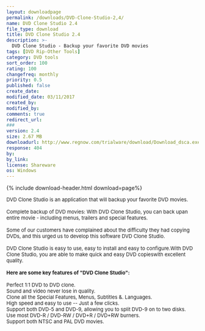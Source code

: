 ```yaml
---
layout: downloadpage
permalink: /downloads/DVD-Clone-Studio-2,4/
name: DVD Clone Studio 2.4
file_type: download
title: DVD Clone Studio 2.4
description: >-
  DVD Clone Studio - Backup your favorite DVD movies
tags: [DVD Rip-Other Tools]
category: DVD tools
sort_order: 100
rating: 100
changefreq: monthly
priority: 0.5
published: false
create_date: 
modified_date: 03/11/2017
created_by: 
modified_by: 
comments: true
redirect_url: 
### 
version: 2.4
size: 2.67 MB
downloadurl: http://www.regnow.com/trialware/download/Download_dsca.exe?item=10691 2&affiliate=22260
response: 404
by: 
by_link: 
license: Shareware
os: Windows
---
```


{% include download-header.html download=page%}

<p style="fix-download-text !important">
<p><font size="2">DVD Clone Studio is an application that will backup your favorite DVD movies. <br />
<br />
Complete backup of DVD movies: With DVD Clone Studio, you can back upan entire movie - including menus, trailers and special features. <br />
<br />
Some of our customers have complained about the difficulty they had copying DVDs, and this urged us to develop this software DVD Clone Studio. <br />
<br />
DVD Clone Studio is easy to use, easy to install and easy to configure.With DVD Clone Studio, you are able to make quick and easy DVD copieswith excellent quality. <br />
<br />
<span><strong>Here are some key features of "DVD Clone Studio":</strong></span><br />
<br />
Perfect 1:1 DVD to DVD clone. <br />
Sound and video never lose in quality. <br />
Clone all the Special Features, Menus, Subtitles &amp;. Languages.<br />
High speed and easy to use -- Just a few clicks. <br />
Support both DVD-5 and DVD-9, allowing you to split DVD-9 on to two disks. <br />
Use most DVD-R / DVD-RW / DVD+R / DVD+RW burners. <br />
Support both NTSC and PAL DVD movies. <br />
</font></p></p>
